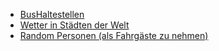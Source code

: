 - [BusHaltestellen](https://dds.rnv-online.de/resources/openData/haltestellen.json)
- [Wetter in Städten der Welt](https://weatherdbi.herokuapp.com/data/weather/london)
- [Random Personen (als Fahrgäste zu nehmen)](https://randomuser.me/api/-)